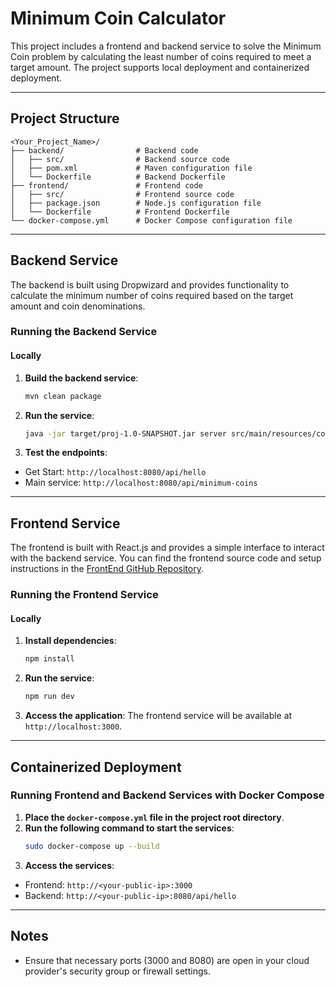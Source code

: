# Minimum Coin Calculator

This project includes a frontend and backend service to solve the Minimum Coin problem by calculating the least number of coins required to meet a target amount. The project supports local deployment and containerized deployment.

---

## Project Structure

```
<Your_Project_Name>/
├── backend/                # Backend code
│   ├── src/                # Backend source code
│   ├── pom.xml             # Maven configuration file
│   └── Dockerfile          # Backend Dockerfile
├── frontend/               # Frontend code
│   ├── src/                # Frontend source code
│   ├── package.json        # Node.js configuration file
│   └── Dockerfile          # Frontend Dockerfile
└── docker-compose.yml      # Docker Compose configuration file
```

---

## Backend Service

The backend is built using Dropwizard and provides functionality to calculate the minimum number of coins required based on the target amount and coin denominations.

### Running the Backend Service

#### Locally

1. **Build the backend service**:
   ```bash
   mvn clean package
   ```
2. **Run the service**:
   ```bash
   java -jar target/proj-1.0-SNAPSHOT.jar server src/main/resources/config.yml
   ```
3. **Test the endpoints**:
  - Get Start: `http://localhost:8080/api/hello`
  - Main service: `http://localhost:8080/api/minimum-coins`

---

## Frontend Service

The frontend is built with React.js and provides a simple interface to interact with the backend service.
You can find the frontend source code and setup instructions in the [FrontEnd GitHub Repository](https://github.com/HZHENJ/2025-HUANGZHENJIA-coins-frontend.git).

### Running the Frontend Service

#### Locally

1. **Install dependencies**:
   ```bash
   npm install
   ```
2. **Run the service**:
   ```bash
   npm run dev
   ```
3. **Access the application**: The frontend service will be available at `http://localhost:3000`.

---

## Containerized Deployment

### Running Frontend and Backend Services with Docker Compose

1. **Place the `docker-compose.yml` file in the project root directory**.
2. **Run the following command to start the services**:
   ```bash
   sudo docker-compose up --build
   ```
3. **Access the services**:
  - Frontend: `http://<your-public-ip>:3000`
  - Backend: `http://<your-public-ip>:8080/api/hello`

---

## Notes

- Ensure that necessary ports (3000 and 8080) are open in your cloud provider's security group or firewall settings.